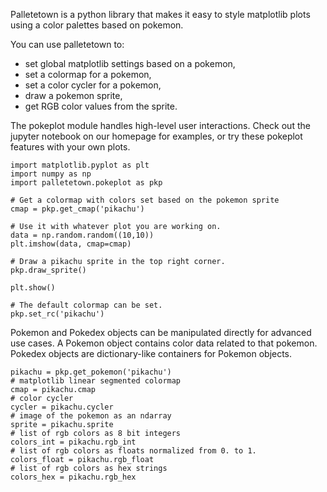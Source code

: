 Palletetown is a python library that makes it easy to style matplotlib plots using a color palettes based on pokemon.

You can use palletetown to:
* set global matplotlib settings based on a pokemon,
* set a colormap for a pokemon,
* set a color cycler for a pokemon,
* draw a pokemon sprite,
* get RGB color values from the sprite.

The pokeplot module handles high-level user interactions.
Check out the jupyter notebook on our homepage for examples,
or try these pokeplot features with your own plots.
```
import matplotlib.pyplot as plt
import numpy as np
import palletetown.pokeplot as pkp

# Get a colormap with colors set based on the pokemon sprite
cmap = pkp.get_cmap('pikachu')

# Use it with whatever plot you are working on.
data = np.random.random((10,10))
plt.imshow(data, cmap=cmap)

# Draw a pikachu sprite in the top right corner.
pkp.draw_sprite()

plt.show()

# The default colormap can be set.
pkp.set_rc('pikachu')
```

Pokemon and Pokedex objects can be manipulated directly for advanced use cases.
A Pokemon object contains color data related to that pokemon.
Pokedex objects are dictionary-like containers for Pokemon objects.
```
pikachu = pkp.get_pokemon('pikachu')
# matplotlib linear segmented colormap
cmap = pikachu.cmap
# color cycler
cycler = pikachu.cycler
# image of the pokemon as an ndarray
sprite = pikachu.sprite
# list of rgb colors as 8 bit integers
colors_int = pikachu.rgb_int
# list of rgb colors as floats normalized from 0. to 1.
colors_float = pikachu.rgb_float
# list of rgb colors as hex strings
colors_hex = pikachu.rgb_hex
```
